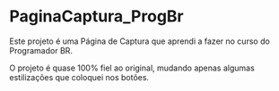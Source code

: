 # PaginaCaptura_ProgBr
Este projeto é uma Página de Captura que aprendi a fazer no curso do Programador BR.

O projeto é quase 100% fiel ao original, mudando apenas algumas estilizações que coloquei nos botões.
